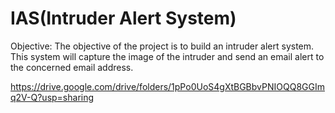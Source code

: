 # IAS(Intruder Alert System)

Objective: The objective of the project is to build an intruder alert system. This system will capture the image of the intruder and send an email alert to the concerned email address.

https://drive.google.com/drive/folders/1pPo0UoS4gXtBGBbvPNIOQQ8GGImq2V-Q?usp=sharing

